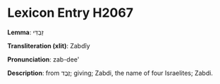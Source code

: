 # Lexicon Entry H2067

**Lemma**: זַבְדִּי

**Transliteration (xlit)**: Zabdîy

**Pronunciation**: zab-dee'

**Description**:
from זֶבֶד; giving; Zabdi, the name of four Israelites; Zabdi.
